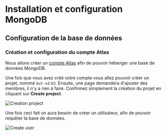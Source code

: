 
# Installation et configuration MongoDB

## Configuration de la base de données

### Création et configuration du compte Atlas

Nous allons créer un [compte Atlas](https://account.mongodb.com/account/register?signedOut=true) afin de pouvoir héberger une base de données MongoDB.

Une fois que vous avez créé votre compte vous allez pouvoir créer un projet, nommé `but-sd` ici. Ensuite, une page demandera d'ajouter des membres, il n'y a rien à faire. Confirmez simplement la création du projet en cliquant sur **Create project**.

![Creation project](https://github.com/alannadevgen/resources-nosql/blob/main/TP/TP1/img/creation-project.png)

Une fois ceci fait on aura besoin de créer un utilisateur, afin de pouvoir requêter la base de données.

![Create user](https://github.com/alannadevgen/resources-nosql/blob/main/TP/TP1/img/create-user.png)

